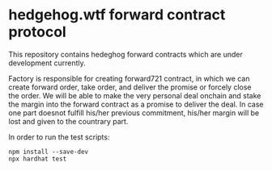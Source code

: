 
# hedgehog.wtf forward contract protocol

This repository contains hedeghog forward contracts which are under development currently. 

Factory is responsible for creating forward721 contract, in which we can create forward order, take order, and deliver the promise or forcely close the order. We will be able to make the very personal deal onchain and stake the margin into the forward contract as a promise to deliver the deal. In case one part doesnot fulfill  his/her previous commitment, his/her margin will be lost and given to the countrary part.


In order to run the test scripts:

```shell
npm install --save-dev
npx hardhat test
```


















































